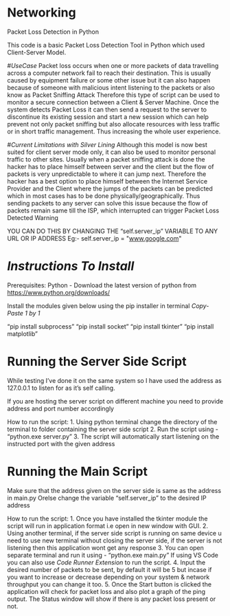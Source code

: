 # Networking
Packet Loss Detection in Python

This code is a basic Packet Loss Detection Tool in Python which used Client-Server Model.

#*UseCase*
Packet loss occurs when one or more packets of data travelling across a computer network fail to reach their destination.
This is usually caused by equipment failure or some other issue but it can also happen because of someone with malicious intent listening to the packets or also know as Packet Sniffing Attack
Therefore this type of script can be used to monitor a secure connection between a Client & Server Machine.
Once the system detects Packet Loss it can then send a request to the server to discontinue its existing session and start a new session which can help prevent not only packet sniffing but also allocate resources with less traffic or in short traffic management. Thus increasing the whole user experience.

#*Current Limitations with Silver Lining*
Although this model is now best suited for client server mode only, it can also be used to monitor personal traffic to other sites.
Usually when a packet sniffing attack is done the hacker has to place himself between server and the client but the flow of packets is very unpredictable to where it can jump next. Therefore the hacker has a best option to place himself between the Internet Service Provider and the Client where the jumps of the packets can be predicted which in most cases has to be done physically/geographically.
Thus sending packets to any server can solve this issue because the flow of packets remain same till the ISP, which interrupted can trigger Packet Loss Detected Warning

YOU CAN DO THIS BY CHANGING THE “self.server_ip” VARIABLE TO ANY URL OR IP ADDRESS 
Eg:-  self.server_ip = "www.google.com"

# *Instructions To Install*

Prerequisites:
Python - Download the latest version of python from https://www.python.org/downloads/ 

Install the modules given below using the pip installer in terminal
*Copy-Paste 1 by 1*

“pip install subprocess”
“pip install socket”
“pip install tkinter”
“pip install matplotlib”
 
# Running the Server Side Script
While testing I’ve done it on the same system so I have used the address as 127.0.0.1 to listen for as it’s self calling.

If you are hosting the server script on different machine you need to provide address and port number accordingly 

How to run the script:
    1. Using python terminal change the directory of the terminal to folder containing the server side script 
    2. Run the script using - “python.exe server.py”
    3. The script will automatically start listening on the instructed port with the given address

# Running the Main Script

Make sure that the address given on the server side is same as the address in main.py 
Orelse change the variable “self.server_ip” to the desired IP address

How to run the script:
    1. Once you have installed the tkinter module the script will run in application format i.e open in new window with GUI.
    2. Using another terminal, if the server side script is running on same device u need to use new terminal without closing the server side, if the server is          not listening then this application wont get any response
    3. You can open separate terminal and run it using - “python.exe main.py”
       If using VS Code you can also use *Code Runner Extension* to run the script.
    4. Input the desired number of packets to be sent, by default it will be 5 but incase if you want to increase or decrease depending on your system
      & network throughput you can change it too.
    5. Once the Start button is clicked the application will check for packet loss and also plot a graph of the ping output. The Status window will show if there       is any packet loss present or not.











